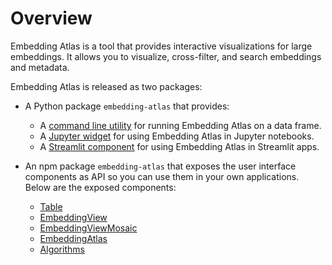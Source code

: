 # Overview

Embedding Atlas is a tool that provides interactive visualizations for large embeddings. It allows you to visualize, cross-filter, and search embeddings and metadata.

Embedding Atlas is released as two packages:

- A Python package `embedding-atlas` that provides:

  - A [command line utility](./tool.md) for running Embedding Atlas on a data frame.
  - A [Jupyter widget](./widget.md) for using Embedding Atlas in Jupyter notebooks.
  - A [Streamlit component](./streamlit.md) for using Embedding Atlas in Streamlit apps.

- An npm package `embedding-atlas` that exposes the user interface components as API so you can use them in your own applications. Below are the exposed components:

  - [Table](./table.md)
  - [EmbeddingView](./embedding-view.md)
  - [EmbeddingViewMosaic](./embedding-view-mosaic.md)
  - [EmbeddingAtlas](./embedding-atlas.md)
  - [Algorithms](./algorithms.md)

